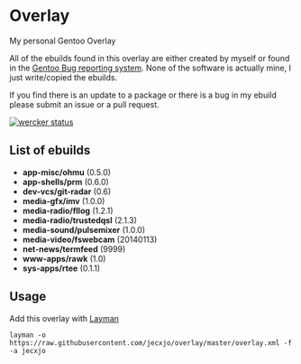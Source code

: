 # Overlay
My personal Gentoo Overlay

All of the ebuilds found in this overlay are either created by myself or found
in the [Gentoo Bug reporting system][1]. None of the software is actually mine,
I just write/copied the ebuilds.

If you find there is an update to a package or there is a bug in my ebuild
please submit an issue or a pull request.

[![wercker status](https://app.wercker.com/status/19c31bad0265061edcb86487e688ba08/s/master "wercker status")](https://app.wercker.com/project/bykey/19c31bad0265061edcb86487e688ba08)

## List of ebuilds

* **app-misc/ohmu** (0.5.0)
* **app-shells/prm** (0.6.0)
* **dev-vcs/git-radar** (0.6)
* **media-gfx/imv** (1.0.0)
* **media-radio/fllog** (1.2.1)
* **media-radio/trustedqsl** (2.1.3)
* **media-sound/pulsemixer** (1.0.0)
* **media-video/fswebcam** (20140113)
* **net-news/termfeed** (9999)
* **www-apps/rawk** (1.0)
* **sys-apps/rtee** (0.1.1)

## Usage
Add this overlay with [Layman][2]

    layman -o https://raw.githubusercontent.com/jecxjo/overlay/master/overlay.xml -f -a jecxjo

[1]: bugs.gentoo.org
[2]: https://wiki.gentoo.org/wiki/Layman
